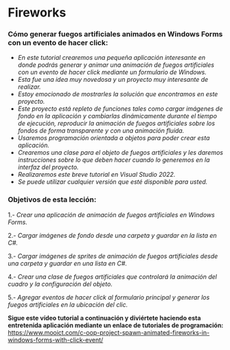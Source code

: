 # Fireworks

### Cómo generar fuegos artificiales animados en Windows Forms con un evento de hacer click:

- _En este tutorial crearemos una pequeña aplicación interesante en donde podrás generar y animar una animación de fuegos artificiales con un evento de hacer click mediante un formulario de Windows._
- _Esta fue una idea muy novedosa y un proyecto muy interesante de realizar._
- _Estoy emocionado de mostrarles la solución que encontramos en este proyecto._
- _Este proyecto está repleto de funciones tales como cargar imágenes de fondo en la aplicación y cambiarlas dinámicamente durante el tiempo de ejecución, reproducir la animación de fuegos artificiales sobre los fondos de forma transparente y con una animación fluida._
- _Usaremos programación orientada a objetos para poder crear esta aplicación._
- _Crearemos una clase para el objeto de fuegos artificiales y les daremos instrucciones sobre lo que deben hacer cuando lo generemos en la interfaz del proyecto._
- _Realizaremos este breve tutorial en Visual Studio 2022._
- _Se puede utilizar cualquier versión que esté disponible para usted._

### Objetivos de esta lección:

1.- _Crear una aplicación de animación de fuegos artificiales en Windows Forms._

2.- _Cargar imágenes de fondo desde una carpeta y guardar en la lista en C#._

3.- _Cargar imágenes de sprites de animación de fuegos artificiales desde una carpeta y guardar en una lista en C#._

4.- _Crear una clase de fuegos artificiales que controlará la animación del cuadro y la configuración del objeto._

5.- _Agregar eventos de hacer click al formulario principal y generar los fuegos artificiales en la ubicación del clic._

**Sigue este vídeo tutorial a continuación y diviértete haciendo esta entretenida aplicación mediante un enlace de tutoriales de programación:**
https://www.mooict.com/c-oop-project-spawn-animated-fireworks-in-windows-forms-with-click-event/
